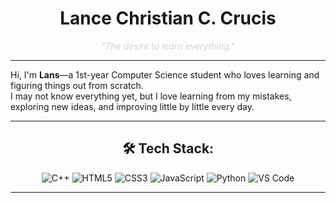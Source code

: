 <h1 align="center">Lance Christian C. Crucis</h1>

<p align="center">
  <i style="color: lightgray;">"The desire to learn everything."</i>
</p>

---

<p>
  Hi, I'm <b>Lans</b>—a 1st-year Computer Science student who loves learning and figuring things out from scratch.<br>
  I may not know everything yet, but I love learning from my mistakes, exploring new ideas, and improving little by little every day.
</p>

---

<h2 align="center">🛠 Tech Stack:</h2>

<p align="center">
  <img src="https://img.shields.io/badge/C++-00599C?style=for-the-badge&logo=cplusplus&logoColor=white" alt="C++">
  <img src="https://img.shields.io/badge/HTML5-E34F26?style=for-the-badge&logo=html5&logoColor=white" alt="HTML5">
  <img src="https://img.shields.io/badge/CSS3-1572B6?style=for-the-badge&logo=css3&logoColor=white" alt="CSS3">
  <img src="https://img.shields.io/badge/JavaScript-F7DF1E?style=for-the-badge&logo=javascript&logoColor=black" alt="JavaScript">
  <img src="https://img.shields.io/badge/Python-3776AB?style=for-the-badge&logo=python&logoColor=white" alt="Python">
  <img src="https://img.shields.io/badge/VS%20Code-007ACC?style=for-the-badge&logo=visual-studio-code&logoColor=white" alt="VS Code">
</p>

---


